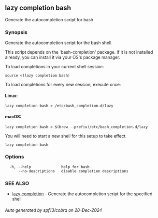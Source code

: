 ## lazy completion bash

Generate the autocompletion script for bash

### Synopsis

Generate the autocompletion script for the bash shell.

This script depends on the 'bash-completion' package.
If it is not installed already, you can install it via your OS's package manager.

To load completions in your current shell session:

	source <(lazy completion bash)

To load completions for every new session, execute once:

#### Linux:

	lazy completion bash > /etc/bash_completion.d/lazy

#### macOS:

	lazy completion bash > $(brew --prefix)/etc/bash_completion.d/lazy

You will need to start a new shell for this setup to take effect.


```
lazy completion bash
```

### Options

```
  -h, --help              help for bash
      --no-descriptions   disable completion descriptions
```

### SEE ALSO

* [lazy completion](lazy_completion.md)	 - Generate the autocompletion script for the specified shell

###### Auto generated by spf13/cobra on 28-Dec-2024
